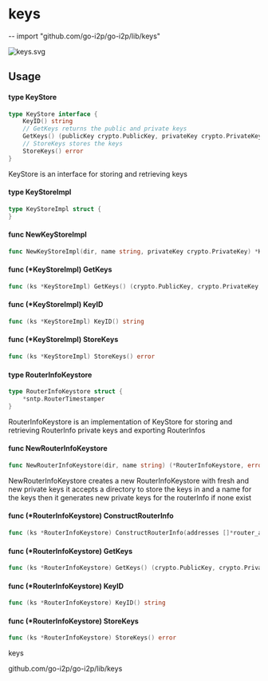 # keys
--
    import "github.com/go-i2p/go-i2p/lib/keys"

![keys.svg](keys)



## Usage

#### type KeyStore

```go
type KeyStore interface {
	KeyID() string
	// GetKeys returns the public and private keys
	GetKeys() (publicKey crypto.PublicKey, privateKey crypto.PrivateKey, err error)
	// StoreKeys stores the keys
	StoreKeys() error
}
```

KeyStore is an interface for storing and retrieving keys

#### type KeyStoreImpl

```go
type KeyStoreImpl struct {
}
```


#### func  NewKeyStoreImpl

```go
func NewKeyStoreImpl(dir, name string, privateKey crypto.PrivateKey) *KeyStoreImpl
```

#### func (*KeyStoreImpl) GetKeys

```go
func (ks *KeyStoreImpl) GetKeys() (crypto.PublicKey, crypto.PrivateKey, error)
```

#### func (*KeyStoreImpl) KeyID

```go
func (ks *KeyStoreImpl) KeyID() string
```

#### func (*KeyStoreImpl) StoreKeys

```go
func (ks *KeyStoreImpl) StoreKeys() error
```

#### type RouterInfoKeystore

```go
type RouterInfoKeystore struct {
	*sntp.RouterTimestamper
}
```

RouterInfoKeystore is an implementation of KeyStore for storing and retrieving
RouterInfo private keys and exporting RouterInfos

#### func  NewRouterInfoKeystore

```go
func NewRouterInfoKeystore(dir, name string) (*RouterInfoKeystore, error)
```
NewRouterInfoKeystore creates a new RouterInfoKeystore with fresh and new
private keys it accepts a directory to store the keys in and a name for the keys
then it generates new private keys for the routerInfo if none exist

#### func (*RouterInfoKeystore) ConstructRouterInfo

```go
func (ks *RouterInfoKeystore) ConstructRouterInfo(addresses []*router_address.RouterAddress) (*router_info.RouterInfo, error)
```

#### func (*RouterInfoKeystore) GetKeys

```go
func (ks *RouterInfoKeystore) GetKeys() (crypto.PublicKey, crypto.PrivateKey, error)
```

#### func (*RouterInfoKeystore) KeyID

```go
func (ks *RouterInfoKeystore) KeyID() string
```

#### func (*RouterInfoKeystore) StoreKeys

```go
func (ks *RouterInfoKeystore) StoreKeys() error
```



keys

github.com/go-i2p/go-i2p/lib/keys

